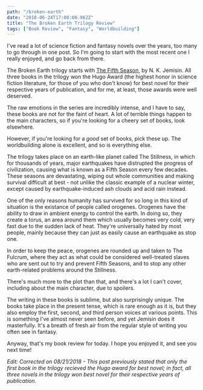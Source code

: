 ```yaml
---
path: "/broken-earth"
date: "2018-06-24T17:00:00.962Z"
title: "The Broken Earth Trilogy Review"
tags: ["Book Review", "Fantasy", "Worldbuilding"]
---
```


I've read a lot of science fiction and fantasy novels over the years, too many to go through in one post. So I'm going to start with the most recent one I really enjoyed, and go back from there.

The Broken Earth trilogy starts with [The Fifth Season](https://www.amazon.com/dp/B00H25FCSQ/ref=dp-kindle-redirect?_encoding=UTF8&btkr=1), by N. K. Jemisin. All three books in the trilogy won the Hugo Award (the highest honor in science fiction literature, for those of you who don't know) for best novel for their respective years of publication, and for me, at least, those awards were well deserved.

The raw emotions in the series are incredibly intense, and I have to say, these books are not for the faint of heart. A lot of terrible things happen to the main characters, so if you're looking for a cheery set of books, look elsewhere.

However, if you're looking for a *good* set of books, pick these up. The worldbuilding alone is excellent, and so is everything else.

The trilogy takes place on an earth-like planet called The Stillness, in which for thousands of years, major earthquakes have distrupted the progress of civilization, causing what is known as a Fifth Season every few decades. These seasons are devastating, wiping out whole communities and making survival difficult at best - not unlike the classic example of a nuclear winter, except caused by earthquake-induced ash clouds and acid rain instead.

One of the only reasons humanity has survived for so long in this kind of situation is the existance of people called orogenes. Orogenes have the ability to draw in  ambient energy to control the earth. In doing so, they create a torus, an area around them which usually becomes very cold, very fast due to the sudden lack of heat. They're universally hated by most people, mainly because they can just as easily cause an earthquake as stop one.

In order to keep the peace, orogenes are rounded up and taken to The Fulcrum, where they act as what could be considered well-treated slaves who are sent out to try and prevent Fifth Seasons, and to stop any other earth-related problems around the Stillness.

There's much more to the plot than that, and there's a lot I can't cover, including about the main character, due to spoilers.

The writing in these books is sublime, but also surprisingly unique. The books take place in the present tense, which is rare enough as it is, but they also employ the first, second, and third person voices at various points. This is something I've almost never seen before, and yet Jemisin does it masterfully. It's a breath of fresh air from the regular style of writing you often see in fantasy.

Anyway, that's my book review for today. I hope you enjoyed it, and see you next time!

*Edit: Corrected on 08/21/2018 - This post previously stated that only the first book in the trilogy recieved the Hugo award for best novel; in fact, all three novels in the trilogy won best novel for their respective years of publication.*